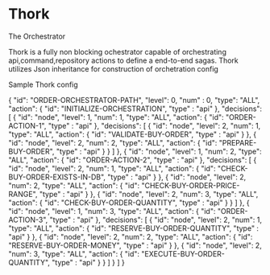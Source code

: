 # Thork
The Orchestrator

Thork is a fully non blocking ochestrator capable of orchestrating api,command,repository actions to define a end-to-end sagas.
Thork utilizes Json inheritance for construction of orchetration config

Sample Thork config



{
  "id": "ORDER-ORCHESTRATOR-PATH",
  "level": 0,
  "num" : 0,
  "type": "ALL",
  "action": {
    "id": "INITIALIZE-ORCHESTRATION",
    "type" : "api"
  },
  "decisions": [
    {
      "id": "node",
      "level": 1,
      "num": 1,
      "type": "ALL",
      "action": {
        "id": "ORDER-ACTION-1",
        "type" : "api"
      },
      "decisions": [
        {
          "id": "node",
          "level": 2,
          "num": 1,
          "type": "ALL",
          "action": {
            "id": "VALIDATE-BUY-ORDER",
            "type" : "api"
          }
        },
        {
          "id": "node",
          "level": 2,
          "num": 2,
          "type": "ALL",
          "action": {
            "id": "PREPARE-BUY-ORDER",
            "type" : "api"
          }
        }
      ]
    },
    {
      "id": "node",
      "level": 1,
      "num": 2,
      "type": "ALL",
      "action": {
        "id": "ORDER-ACTION-2",
        "type" : "api"
      },
      "decisions": [
        {
          "id": "node",
          "level": 2,
          "num": 1,
          "type": "ALL",
          "action": {
            "id": "CHECK-BUY-ORDER-EXISTS-IN-DB",
            "type" : "api"
          }
        },
        {
          "id": "node",
          "level": 2,
          "num": 2,
          "type": "ALL",
          "action": {
            "id": "CHECK-BUY-ORDER-PRICE-RANGE",
            "type" : "api"
          }
        },
        {
          "id": "node",
          "level": 2,
          "num": 3,
          "type": "ALL",
          "action": {
            "id": "CHECK-BUY-ORDER-QUANTITY",
            "type" : "api"
          }
        }
      ]
    },
    {
      "id": "node",
      "level": 1,
      "num": 3,
      "type": "ALL",
      "action": {
        "id": "ORDER-ACTION-3",
        "type" : "api"
      },
      "decisions": [
        {
          "id": "node",
          "level": 2,
          "num": 1,
          "type": "ALL",
          "action": {
            "id": "RESERVE-BUY-ORDER-QUANTITY",
            "type" : "api"
          }
        },
        {
          "id": "node",
          "level": 2,
          "num": 2,
          "type": "ALL",
          "action": {
            "id": "RESERVE-BUY-ORDER-MONEY",
            "type" : "api"
          }
        },
        {
          "id": "node",
          "level": 2,
          "num": 3,
          "type": "ALL",
          "action": {
            "id": "EXECUTE-BUY-ORDER-QUANTITY",
            "type" : "api"
          }
        }
      ]
    }
  ]
}
